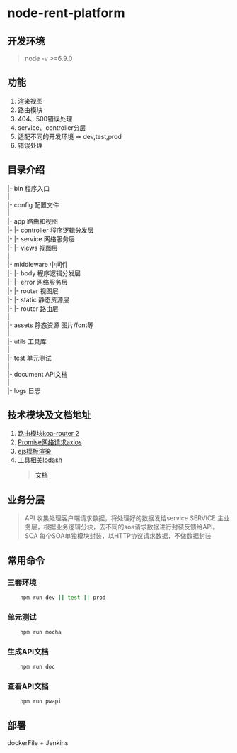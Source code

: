 # node-rent-platform

## 开发环境

> node -v >=6.9.0

## 功能
1. 渲染视图
2. 路由模块
3. 404、500错误处理
4. service、controller分层
5. 适配不同的开发环境 => dev,test,prod
6. 错误处理


## 目录介绍
|- bin 程序入口  
|  
|- config 配置文件  
|  
|- app 路由和视图  
|- |- controller 程序逻辑分发层  
|- |- service 网络服务层  
|- |- views 视图层  
|  
|- middleware 中间件  
|- |- body 程序逻辑分发层  
|- |- error 网络服务层  
|- |- router 视图层  
|- |- static 静态资源层  
|- |- router 路由层  
|  
|- assets 静态资源 图片/font等   
|  
|- utils  工具库  
|  
|- test 单元测试  
|  
|- document API文档  
|  
|- logs 日志  

## 技术模块及文档地址
1. [路由模块koa-router 2](https://github.com/alexmingoia/koa-router/tree/master/#module_koa-router--Router+get%7Cput%7Cpost%7Cpatch%7Cdelete)
2. [Promise网络请求axios](https://github.com/mzabriskie/axios)
3. [ejs模板渲染](https://github.com/mde/ejs)
4. [工具相关lodash](https://github.com/lodash/lodash)
    > [文档](https://lodash.com/docs/4.17.2)
    
## 业务分层

> API 收集处理客户端请求数据，将处理好的数据发给service
> SERVICE 主业务层，根据业务逻辑分块，去不同的soa请求数据进行封装反馈给API。
> SOA 每个SOA单独模块封装，以HTTP协议请求数据，不做数据封装

## 常用命令

### 三套环境

```bash
    npm run dev || test || prod
```

### 单元测试

```bash
    npm run mocha
```

### 生成API文档

```bash
    npm run doc
```
### 查看API文档

```bash
    npm run pwapi
```

## 部署

dockerFile + Jenkins


